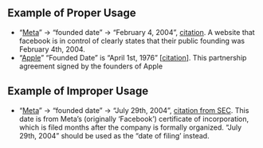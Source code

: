 ## Example of Proper Usage
* “[Meta](https://golden.com/wiki/Meta-99MBY33/structured_data)” -> “founded date” -> “February 4, 2004”, [citation](https://about.facebook.com/company-info/). A website that facebook is in control of clearly states that their public founding was February 4th, 2004.
* “[Apple](https://golden.com/wiki/Apple_(company)-5NB)” “Founded Date” is “April 1st, 1976” [[citation](https://web.archive.org/web/20190328214907/https://downloads.reactivemicro.com/Apple%20II%20Items/Documentation/Apple%20Info/Apple%20PartnerShip%20Agreement.pdf)]. This partnership agreement signed by the founders of Apple

## Example of Improper Usage
* “[Meta](https://golden.com/wiki/Meta-99MBY33/structured_data)” -> “founded date” -> “July 29th, 2004”, [citation from SEC](https://www.sec.gov/Archives/edgar/data/1326801/000119312512046715/d287954dex31.htm). This date is from Meta’s (originally ‘Facebook’) certificate of incorporation, which is filed months after the company is formally organized. “July 29th, 2004” should be used as the “date of filing’ instead.